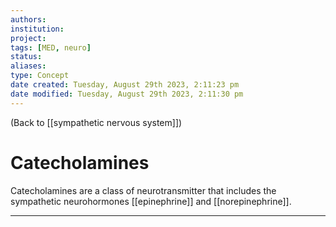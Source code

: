 ```yaml
---
authors: 
institution: 
project: 
tags: [MED, neuro]
status: 
aliases: 
type: Concept
date created: Tuesday, August 29th 2023, 2:11:23 pm
date modified: Tuesday, August 29th 2023, 2:11:30 pm
---
```


(Back to [[sympathetic nervous system]])

# Catecholamines

Catecholamines are a class of neurotransmitter that includes the sympathetic neurohormones [[epinephrine]] and [[norepinephrine]].

---
